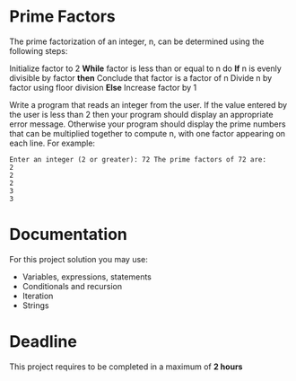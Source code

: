 # Prime Factors

The prime factorization of an integer, n, can be determined using the following steps:

Initialize factor to 2
**While** factor is less than or equal to n do
    **If** n is evenly divisible by factor **then** 
        Conclude that factor is a factor of n 
        Divide n by factor using floor division
    **Else**
        Increase factor by 1

Write a program that reads an integer from the user. If the value entered by the user is less than 2 then your program should display an appropriate error message. Otherwise your program should display the prime numbers that can be multiplied together to compute n, with one factor appearing on each line. For example:

```
Enter an integer (2 or greater): 72 The prime factors of 72 are:
2
2
2 
3 
3
```

# Documentation

For this project solution you may use:

- Variables, expressions, statements
- Conditionals and recursion
- Iteration
- Strings

# Deadline

This project requires to be completed in a maximum of **2 hours**
